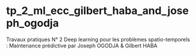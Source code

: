# tp_2_ml_ecc_gilbert_haba_and_joseph_ogodja
Travaux pratiques N° 2 Deep learning pour les problèmes spatio-temporels : Maintenance prédictive  par Joseph OGODJA &amp; Gilbert HABA
